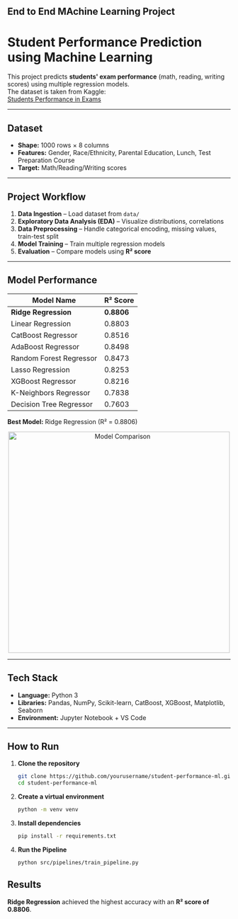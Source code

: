 ## End to End MAchine Learning Project
# Student Performance Prediction using Machine Learning

This project predicts **students' exam performance** (math, reading, writing scores) using multiple regression models.  
The dataset is taken from Kaggle:  
[Students Performance in Exams](https://www.kaggle.com/datasets/spscientist/students-performance-in-exams)

---

## Dataset

- **Shape:** 1000 rows × 8 columns  
- **Features:** Gender, Race/Ethnicity, Parental Education, Lunch, Test Preparation Course  
- **Target:** Math/Reading/Writing scores  

---

## Project Workflow

1. **Data Ingestion** – Load dataset from `data/`  
2. **Exploratory Data Analysis (EDA)** – Visualize distributions, correlations  
3. **Data Preprocessing** – Handle categorical encoding, missing values, train-test split  
4. **Model Training** – Train multiple regression models  
5. **Evaluation** – Compare models using **R² score**  

---

## Model Performance

| Model Name              | R² Score |
|--------------------------|----------|
| **Ridge Regression**     | **0.8806** |
| Linear Regression        | 0.8803   |
| CatBoost Regressor       | 0.8516   |
| AdaBoost Regressor       | 0.8498   |
| Random Forest Regressor  | 0.8473   |
| Lasso Regression         | 0.8253   |
| XGBoost Regressor        | 0.8216   |
| K-Neighbors Regressor    | 0.7838   |
| Decision Tree Regressor  | 0.7603   |

**Best Model:** Ridge Regression (R² = 0.8806)  

<p align="center">
  <img src="results/model_comparison.png" alt="Model Comparison" width="500"/>
</p>

---

## Tech Stack

- **Language:** Python 3  
- **Libraries:** Pandas, NumPy, Scikit-learn, CatBoost, XGBoost, Matplotlib, Seaborn  
- **Environment:** Jupyter Notebook + VS Code  

---

## How to Run

1. **Clone the repository**
   ```bash
   git clone https://github.com/yourusername/student-performance-ml.git
   cd student-performance-ml
2. **Create a virtual environment**
   ```bash
   python -m venv venv
3. **Install dependencies**
   ```bash
   pip install -r requirements.txt
4. **Run the Pipeline** 
   ```bash
   python src/pipelines/train_pipeline.py


## Results

**Ridge Regression** achieved the highest accuracy with an **R² score of 0.8806**.
